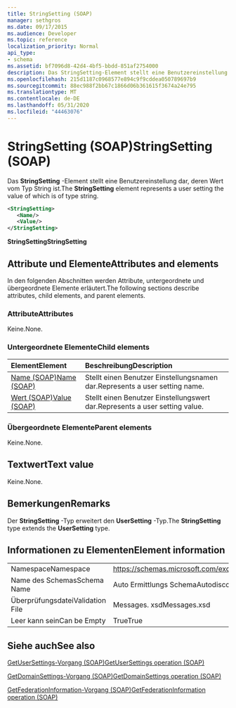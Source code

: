 ```yaml
---
title: StringSetting (SOAP)
manager: sethgros
ms.date: 09/17/2015
ms.audience: Developer
ms.topic: reference
localization_priority: Normal
api_type:
- schema
ms.assetid: bf7096d8-42d4-4bf5-bbdd-851af2754000
description: Das StringSetting-Element stellt eine Benutzereinstellung dar, deren Wert vom Typ String ist.
ms.openlocfilehash: 215d1187c0968577e894c9f9cddea050789697b9
ms.sourcegitcommit: 88ec988f2bb67c1866d06b361615f3674a24e795
ms.translationtype: MT
ms.contentlocale: de-DE
ms.lasthandoff: 05/31/2020
ms.locfileid: "44463076"
---
```

# <a name="stringsetting-soap"></a><span data-ttu-id="f175e-103">StringSetting (SOAP)</span><span class="sxs-lookup"><span data-stu-id="f175e-103">StringSetting (SOAP)</span></span>

<span data-ttu-id="f175e-104">Das **StringSetting** -Element stellt eine Benutzereinstellung dar, deren Wert vom Typ String ist.</span><span class="sxs-lookup"><span data-stu-id="f175e-104">The **StringSetting** element represents a user setting the value of which is of type string.</span></span> 
  
```XML
<StringSetting>
   <Name/>
   <Value/>
</StringSetting>
```

 <span data-ttu-id="f175e-105">**StringSetting**</span><span class="sxs-lookup"><span data-stu-id="f175e-105">**StringSetting**</span></span>
## <a name="attributes-and-elements"></a><span data-ttu-id="f175e-106">Attribute und Elemente</span><span class="sxs-lookup"><span data-stu-id="f175e-106">Attributes and elements</span></span>

<span data-ttu-id="f175e-107">In den folgenden Abschnitten werden Attribute, untergeordnete und übergeordnete Elemente erläutert.</span><span class="sxs-lookup"><span data-stu-id="f175e-107">The following sections describe attributes, child elements, and parent elements.</span></span>
  
### <a name="attributes"></a><span data-ttu-id="f175e-108">Attribute</span><span class="sxs-lookup"><span data-stu-id="f175e-108">Attributes</span></span>

<span data-ttu-id="f175e-109">Keine.</span><span class="sxs-lookup"><span data-stu-id="f175e-109">None.</span></span>
  
### <a name="child-elements"></a><span data-ttu-id="f175e-110">Untergeordnete Elemente</span><span class="sxs-lookup"><span data-stu-id="f175e-110">Child elements</span></span>

|<span data-ttu-id="f175e-111">**Element**</span><span class="sxs-lookup"><span data-stu-id="f175e-111">**Element**</span></span>|<span data-ttu-id="f175e-112">**Beschreibung**</span><span class="sxs-lookup"><span data-stu-id="f175e-112">**Description**</span></span>|
|:-----|:-----|
|[<span data-ttu-id="f175e-113">Name (SOAP)</span><span class="sxs-lookup"><span data-stu-id="f175e-113">Name (SOAP)</span></span>](name-soap.md) <br/> |<span data-ttu-id="f175e-114">Stellt einen Benutzer Einstellungsnamen dar.</span><span class="sxs-lookup"><span data-stu-id="f175e-114">Represents a user setting name.</span></span>  <br/> |
|[<span data-ttu-id="f175e-115">Wert (SOAP)</span><span class="sxs-lookup"><span data-stu-id="f175e-115">Value (SOAP)</span></span>](value-soap.md) <br/> |<span data-ttu-id="f175e-116">Stellt einen Benutzer Einstellungswert dar.</span><span class="sxs-lookup"><span data-stu-id="f175e-116">Represents a user setting value.</span></span>  <br/> |
   
### <a name="parent-elements"></a><span data-ttu-id="f175e-117">Übergeordnete Elemente</span><span class="sxs-lookup"><span data-stu-id="f175e-117">Parent elements</span></span>

<span data-ttu-id="f175e-118">Keine.</span><span class="sxs-lookup"><span data-stu-id="f175e-118">None.</span></span>
  
## <a name="text-value"></a><span data-ttu-id="f175e-119">Textwert</span><span class="sxs-lookup"><span data-stu-id="f175e-119">Text value</span></span>

<span data-ttu-id="f175e-120">Keine.</span><span class="sxs-lookup"><span data-stu-id="f175e-120">None.</span></span>
  
## <a name="remarks"></a><span data-ttu-id="f175e-121">Bemerkungen</span><span class="sxs-lookup"><span data-stu-id="f175e-121">Remarks</span></span>

<span data-ttu-id="f175e-122">Der **StringSetting** -Typ erweitert den **UserSetting** -Typ.</span><span class="sxs-lookup"><span data-stu-id="f175e-122">The **StringSetting** type extends the **UserSetting** type.</span></span> 
  
## <a name="element-information"></a><span data-ttu-id="f175e-123">Informationen zu Elementen</span><span class="sxs-lookup"><span data-stu-id="f175e-123">Element information</span></span>

|||
|:-----|:-----|
|<span data-ttu-id="f175e-124">Namespace</span><span class="sxs-lookup"><span data-stu-id="f175e-124">Namespace</span></span>  <br/> |https://schemas.microsoft.com/exchange/2010/Autodiscover  <br/> |
|<span data-ttu-id="f175e-125">Name des Schemas</span><span class="sxs-lookup"><span data-stu-id="f175e-125">Schema Name</span></span>  <br/> |<span data-ttu-id="f175e-126">Auto Ermittlungs Schema</span><span class="sxs-lookup"><span data-stu-id="f175e-126">Autodiscover schema</span></span>  <br/> |
|<span data-ttu-id="f175e-127">Überprüfungsdatei</span><span class="sxs-lookup"><span data-stu-id="f175e-127">Validation File</span></span>  <br/> |<span data-ttu-id="f175e-128">Messages. xsd</span><span class="sxs-lookup"><span data-stu-id="f175e-128">Messages.xsd</span></span>  <br/> |
|<span data-ttu-id="f175e-129">Leer kann sein</span><span class="sxs-lookup"><span data-stu-id="f175e-129">Can be Empty</span></span>  <br/> |<span data-ttu-id="f175e-130">True</span><span class="sxs-lookup"><span data-stu-id="f175e-130">True</span></span>  <br/> |
   
## <a name="see-also"></a><span data-ttu-id="f175e-131">Siehe auch</span><span class="sxs-lookup"><span data-stu-id="f175e-131">See also</span></span>



[<span data-ttu-id="f175e-132">GetUserSettings-Vorgang (SOAP)</span><span class="sxs-lookup"><span data-stu-id="f175e-132">GetUserSettings operation (SOAP)</span></span>](getusersettings-operation-soap.md)
  
[<span data-ttu-id="f175e-133">GetDomainSettings-Vorgang (SOAP)</span><span class="sxs-lookup"><span data-stu-id="f175e-133">GetDomainSettings operation (SOAP)</span></span>](getdomainsettings-operation-soap.md)
  
[<span data-ttu-id="f175e-134">GetFederationInformation-Vorgang (SOAP)</span><span class="sxs-lookup"><span data-stu-id="f175e-134">GetFederationInformation operation (SOAP)</span></span>](getfederationinformation-operation-soap.md)

